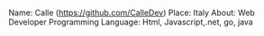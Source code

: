 Name: Calle (https://github.com/CalleDev)
Place: Italy
About: Web Developer
Programming Language: Html, Javascript,.net, go, java
